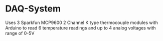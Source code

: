 # DAQ-System
Uses 3 Sparkfun MCP9600 2 Channel K type thermocouple modules with Arduino to read 6 temperature readings and up to 4 analog voltages with range of 0-5V
